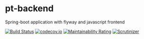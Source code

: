 # pt-backend
Spring-boot application with flyway and javascript frontend

[![Build Status](https://travis-ci.com/javadev/pt-backend.svg?branch=master)](https://travis-ci.com/javadev/pt-backend)
[![codecov.io](http://codecov.io/github/javadev/pt-backend/coverage.svg?branch=master)](http://codecov.io/github/javadev/pt-backend?branch=master)
[![Maintainability Rating](https://sonarcloud.io/api/project_badges/measure?project=javadev_pt-backend&metric=sqale_rating)](https://sonarcloud.io/summary/overall?id=javadev_pt-backend)
[![Scrutinizer](https://img.shields.io/scrutinizer/g/javadev/pt-backend.svg)](https://scrutinizer-ci.com/g/javadev/pt-backend/)

